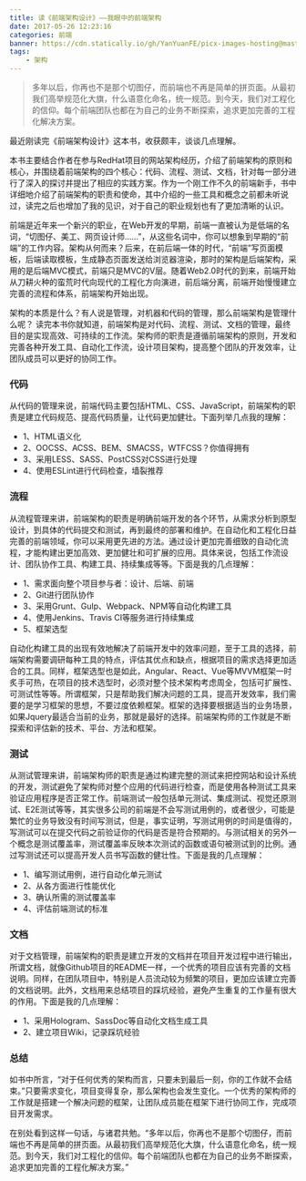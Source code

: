 ```yaml
---
title: 读《前端架构设计》——我眼中的前端架构
date: 2017-05-26 12:23:16
categories: 前端
banner: https://cdn.statically.io/gh/YanYuanFE/picx-images-hosting@master/20231128/v2-03019bdb72b41a18f0b0bb9390d7c208_r.4lv9n3ghdq80.webp
tags:
	- 架构
---
```


> 多年以后，你再也不是那个切图仔，而前端也不再是简单的拼页面。从最初我们高举规范化大旗，什么语意化命名，统一规范。到今天，我们对工程化的信仰。每个前端团队也都在为自己的业务不断探索，追求更加完善的工程化解决方案。

<!--more-->

最近刚读完《前端架构设计》这本书，收获颇丰，谈谈几点理解。  

本书主要结合作者在参与RedHat项目的网站架构经历，介绍了前端架构的原则和核心，并围绕着前端架构的四个核心：代码、流程、测试、文档，针对每一部分进行了深入的探讨并提出了相应的实践方案。作为一个刚工作不久的前端新手，书中详细地介绍了前端架构的职责和使命，其中介绍的一些工具和概念之前都未听说过，读完之后也增加了我的见识，对于自己的职业规划也有了更加清晰的认识。  

前端是近年来一个新兴的职业，在Web开发的早期，前端一直被认为是低端的名词，“切图仔、美工、网页设计师......”，从这些名词中，你可以想象到早期的“前端”的工作内容。架构从何而来？后来，在前后端一体的时代，“前端”写页面模板，后端读取模板，生成静态页面发送给浏览器渲染，那时的架构是后端架构，采用的是后端MVC模式，前端只是MVC的V层。随着Web2.0时代的到来，前端开始从刀耕火种的蛮荒时代向现代的工程化方向演进，前后端分离，前端开始慢慢建立完善的流程和体系，前端架构开始出现。  

架构的本质是什么？有人说是管理，对机器和代码的管理，那么前端架构是管理什么呢？
读完本书你就知道，前端架构是对代码、流程、测试、文档的管理，最终目的是实现高效、可持续的工作流。架构师的职责是遵循前端架构的原则，开发和完善各种开发工具、自动化工作流，设计项目架构，提高整个团队的开发效率，让团队成员可以更好的协同工作。

### 代码

从代码的管理来说，前端代码主要包括HTML、CSS、JavaScript，前端架构的职责是建立代码规范、提高代码质量，让代码更加健壮。下面列举几点我的理解：
- 1、HTML语义化
- 2、OOCSS、ACSS、BEM、SMACSS，WTFCSS？你值得拥有
- 3、采用LESS、SASS、PostCSS对CSS进行处理
- 4、使用ESLint进行代码检查，墙裂推荐

### 流程

从流程管理来讲，前端架构的职责是明确前端开发的各个环节，从需求分析到原型设计，到具体的代码提交和测试，再到最终的部署和维护。在自动化和工程化日益完善的前端领域，你可以采用更先进的方法。通过设计更加完善细致的自动化流程，才能构建出更加高效、更加健壮和可扩展的应用。具体来说，包括工作流设计、团队协作工具、构建工具、持续集成等等。下面是我的几点理解：
- 1、需求面向整个项目参与者：设计、后端、前端
- 2、Git进行团队协作
- 3、采用Grunt、Gulp、Webpack、NPM等自动化构建工具
- 4、使用Jenkins、Travis CI等服务进行持续集成
- 5、框架选型  

自动化构建工具的出现有效地解决了前端开发中的效率问题，至于工具的选择，前端架构需要调研每种工具的特点，评估其优点和缺点，根据项目的需求选择更加适合的工具。同样，框架选型也是如此，Angular、React、Vue等MVVM框架一时炙手可热，在项目的技术选型时，必须对整个技术架构考虑周全，包括可扩展性、可测试性等等。所谓框架，只是帮助我们解决问题的工具，提高开发效率，我们需要的是学习框架的思想，不要过度依赖框架。框架的选择要根据适当的业务场景，如果Jquery最适合当前的业务，那就是最好的选择。前端架构师的工作就是不断探索和评估新的技术、平台、方法和框架。

### 测试

从测试管理来讲，前端架构师的职责是通过构建完整的测试来把控网站和设计系统的开发，测试避免了架构师对整个应用的代码进行检查，而是使用各种测试工具来验证应用程序是否正常工作。前端测试一般包括单元测试、集成测试、视觉还原测试、E2E测试等等，其实很多公司的前端是不会写测试用例的，或者很少，可能是繁忙的业务导致没有时间写测试，但是，事实证明，写测试用例的时间是值得的，写测试可以在提交代码之前验证你的代码是否是符合预期的。与测试相关的另外一个概念是测试覆盖率，测试覆盖率反映本次测试的函数或语句被测试到的比例。通过写测试还可以提高开发人员书写函数的健壮性。下面是我的几点理解：
- 1、编写测试用例，进行自动化单元测试
- 2、从各方面进行性能优化
- 3、确认所需的测试覆盖率
- 4、评估前端测试的标准

### 文档

对于文档管理，前端架构的职责是建立开发的文档并在项目开发过程中进行输出，所谓文档，就像Github项目的README一样，一个优秀的项目应该有完善的文档说明。同样，在团队项目中，特别是人员流动较为频繁的项目，更加应该建立完善的文档说明。此外，文档用来总结项目的踩坑经验，避免产生重复的工作量有很大的作用。下面是我的几点理解：
- 1、采用Hologram、SassDoc等自动化文档生成工具
- 2、建立项目Wiki，记录踩坑经验

### 总结

如书中所言，“对于任何优秀的架构而言，只要未到最后一刻，你的工作就不会结束。”只要需求变化，项目变得复杂，那么架构也会发生变化。一个优秀的架构师的工作就是搭建一个解决问题的框架，让团队成员能在框架下进行协同工作，完成项目开发需求。  

在别处看到这样一句话，与诸君共勉。“多年以后，你再也不是那个切图仔，而前端也不再是简单的拼页面。从最初我们高举规范化大旗，什么语意化命名，统一规范。到今天，我们对工程化的信仰。每个前端团队也都在为自己的业务不断探索，追求更加完善的工程化解决方案。”